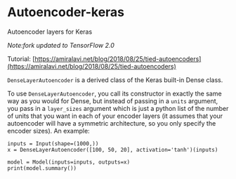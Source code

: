 # Autoencoder-keras
Autoencoder layers for Keras

_Note:fork updated to TensorFlow 2.0_

Tutorial: [https://amiralavi.net/blog/2018/08/25/tied-autoencoders](https://amiralavi.net/blog/2018/08/25/tied-autoencoders)

`DenseLayerAutoencoder` is a derived class of the Keras built-in Dense class.

To use `DenseLayerAutoencoder`, you call its constructor in exactly the same way as you would for Dense, but instead of passing in a `units` argument, you pass in a `layer_sizes` argument which is just a python list of the number of units that you want in each of your encoder layers (it assumes that your autoencoder will have a symmetric architecture, so you only specify the encoder sizes). An example:

```
inputs = Input(shape=(1000,))
x = DenseLayerAutoencoder([100, 50, 20], activation='tanh')(inputs)

model = Model(inputs=inputs, outputs=x)
print(model.summary())
```
